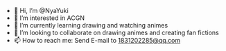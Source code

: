 - 👋 Hi, I’m @NyaYuki
- 👀 I’m interested in ACGN
- 🌱 I’m currently learning drawing and watching animes
- 💞️ I’m looking to collaborate on drawing animes and creating fan fictions
- 📫 How to reach me: Send E-mail to 1831202285@qq.com

<!---
NyaYuki/NyaYuki is a ✨ special ✨ repository because its `README.md` (this file) appears on your GitHub profile.
You can click the Preview link to take a look at your changes.
--->
